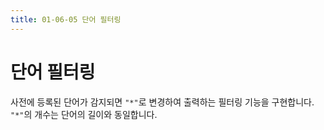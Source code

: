 ```yaml
---
title: 01-06-05 단어 필터링
---
```


# 단어 필터링

사전에 등록된 단어가 감지되면 `"*"`로 변경하여 출력하는 필터링 기능을 구현합니다.  
`"*"`의 개수는 단어의 길이와 동일합니다.